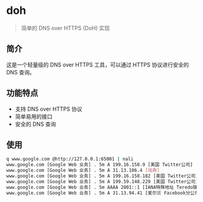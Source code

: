 # doh

> 简单的 DNS over HTTPS (DoH) 实现

## 简介

这是一个轻量级的 DNS over HTTPS 工具，可以通过 HTTPS 协议进行安全的 DNS 查询。

## 功能特点

- 支持 DNS over HTTPS 协议
- 简单易用的接口
- 安全的 DNS 查询

## 使用

```bash
q www.google.com @http://127.0.0.1:65001 | nali
www.google.com [Google Web 业务] . 5m A 199.16.158.9 [美国 Twitter公司]
www.google.com [Google Web 业务] . 5m A 31.13.106.4 [瑞典]
www.google.com [Google Web 业务] . 5m A 199.16.158.182 [美国 Twitter公司]
www.google.com [Google Web 业务] . 5m A 199.59.148.229 [美国 Twitter公司]
www.google.com [Google Web 业务] . 5m AAAA 2001::1 [IANA特殊地址 Teredo隧道地址]
www.google.com [Google Web 业务] . 5m A 31.13.94.41 [爱尔兰 Facebook分公司]
```
